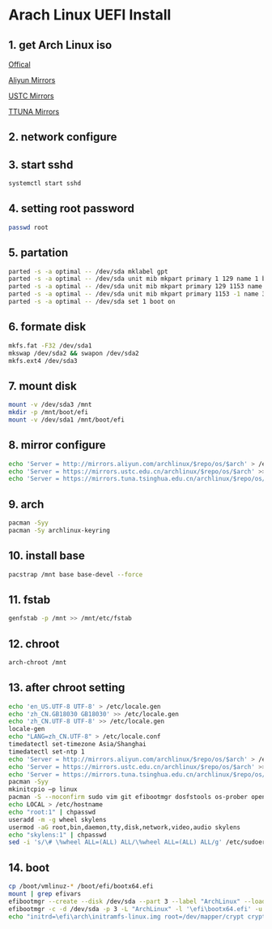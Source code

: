 # Arach Linux UEFI Install

## 1. get Arch Linux iso

[Offical](https://www.archlinux.org/download/)

[Aliyun Mirrors](https://mirrors.aliyun.com/archlinux/iso/latest/)

[USTC Mirrors](https://mirrors.ustc.edu.cn/archlinux/iso/latest/)

[TTUNA Mirrors](https://mirrors.tuna.tsinghua.edu.cn/archlinux/iso/latest/)

## 2. network configure 

## 3. start sshd

```sh
systemctl start sshd
```

## 4. setting root password

```sh
passwd root
```

## 5. partation

```sh
parted -s -a optimal -- /dev/sda mklabel gpt
parted -s -a optimal -- /dev/sda unit mib mkpart primary 1 129 name 1 boot
parted -s -a optimal -- /dev/sda unit mib mkpart primary 129 1153 name 2 swap
parted -s -a optimal -- /dev/sda unit mib mkpart primary 1153 -1 name 3 rootfs
parted -s -a optimal -- /dev/sda set 1 boot on
```

## 6. formate disk

```sh
mkfs.fat -F32 /dev/sda1
mkswap /dev/sda2 && swapon /dev/sda2
mkfs.ext4 /dev/sda3
```

## 7. mount disk

```sh
mount -v /dev/sda3 /mnt
mkdir -p /mnt/boot/efi
mount -v /dev/sda1 /mnt/boot/efi
```

## 8. mirror configure

```sh
echo 'Server = http://mirrors.aliyun.com/archlinux/$repo/os/$arch' > /etc/pacman.d/mirrorlist
echo 'Server = https://mirrors.ustc.edu.cn/archlinux/$repo/os/$arch' >> /etc/pacman.d/mirrorlist
echo 'Server = https://mirrors.tuna.tsinghua.edu.cn/archlinux/$repo/os/$arch' >> /etc/pacman.d/mirrorlist
```

## 9. arch

```sh
pacman -Syy
pacman -Sy archlinux-keyring
```

## 10. install base

```sh
pacstrap /mnt base base-devel --force
```

## 11. fstab

```sh
genfstab -p /mnt >> /mnt/etc/fstab
```

## 12. chroot

```sh
arch-chroot /mnt
```

## 13. after chroot setting

```sh
echo 'en_US.UTF-8 UTF-8' > /etc/locale.gen
echo 'zh_CN.GB18030 GB18030' >> /etc/locale.gen
echo 'zh_CN.UTF-8 UTF-8' >> /etc/locale.gen
locale-gen
echo "LANG=zh_CN.UTF-8" > /etc/locale.conf
timedatectl set-timezone Asia/Shanghai
timedatectl set-ntp 1
echo 'Server = http://mirrors.aliyun.com/archlinux/$repo/os/$arch' > /etc/pacman.d/mirrorlist
echo 'Server = https://mirrors.ustc.edu.cn/archlinux/$repo/os/$arch' >> /etc/pacman.d/mirrorlist
echo 'Server = https://mirrors.tuna.tsinghua.edu.cn/archlinux/$repo/os/$arch' >> /etc/pacman.d/mirrorlist
pacman -Syy
mkinitcpio –p linux
pacman -S --noconfirm sudo vim git efibootmgr dosfstools os-prober openssh -y
echo LOCAL > /etc/hostname
echo "root:1" | chpasswd
useradd -m -g wheel skylens
usermod -aG root,bin,daemon,tty,disk,network,video,audio skylens
echo "skylens:1" | chpasswd
sed -i 's/\# \%wheel ALL=(ALL) ALL/\%wheel ALL=(ALL) ALL/g' /etc/sudoers
```

## 14. boot

```sh
cp /boot/vmlinuz-* /boot/efi/bootx64.efi
mount | grep efivars
efibootmgr --create --disk /dev/sda --part 3 --label "ArchLinux" --loader "\efi\bootx64.efi"
efibootmgr -c -d /dev/sda -p 3 -L "ArchLinux" -l '\efi\bootx64.efi' -u 'initrd=\initramfs-linux.img'
echo "initrd=\efi\arch\initramfs-linux.img root=/dev/mapper/crypt cryptdevice=/dev/sda3:crypt ro quiet" | iconv -f ascii -t ucs2 | efibootmgr --create --gpt --disk /dev/sda --part 1  --label "Arch Linux" --loader '\efi\arch\vmlinuz-linux.efi' --append-binary-args -
```
